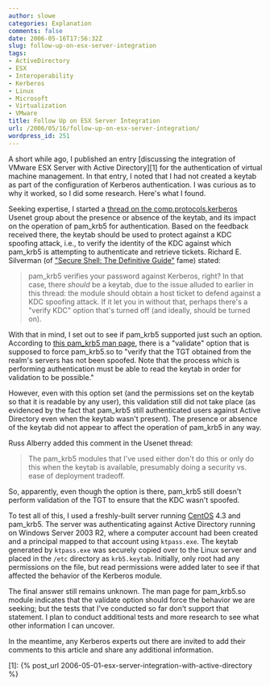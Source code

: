 ```yaml
---
author: slowe
categories: Explanation
comments: false
date: 2006-05-16T17:56:32Z
slug: follow-up-on-esx-server-integration
tags:
- ActiveDirectory
- ESX
- Interoperability
- Kerberos
- Linux
- Microsoft
- Virtualization
- VMware
title: Follow Up on ESX Server Integration
url: /2006/05/16/follow-up-on-esx-server-integration/
wordpress_id: 251
---
```


A short while ago, I published an entry [discussing the integration of VMware ESX Server with Active Directory][1] for the authentication of virtual machine management. In that entry, I noted that I had not created a keytab as part of the configuration of Kerberos authentication. I was curious as to why it worked, so I did some research. Here's what I found.

Seeking expertise, I started a [thread on the comp.protocols.kerberos](http://groups.google.com/group/comp.protocols.kerberos/browse_thread/thread/c73b9867c97d92b1/6573afa662540d28?q=comp.protocols.kerberos&rnum=6&hl=en#6573afa662540d28) Usenet group about the presence or absence of the keytab, and its impact on the operation of pam\_krb5 for authentication. Based on the feedback received there, the keytab should be used to protect against a KDC spoofing attack, i.e., to verify the identity of the KDC against which pam_krb5 is attempting to authenticate and retrieve tickets. Richard E. Silverman (of ["Secure Shell: The Definitive Guide"](http://www.oreilly.com/catalog/sshtdg2/) fame) stated:

>pam_krb5 verifies your password against Kerberos, right? In that case, there *should* be a keytab, due to the issue alluded to earlier in this thread: the module should obtain a host ticket to defend against a KDC spoofing attack. If it let you in without that, perhaps there's a "verify KDC" option that's turned off (and ideally, should be turned on).

With that in mind, I set out to see if pam\_krb5 supported just such an option. According to [this pam_krb5 man page](http://www.die.net/doc/linux/man/man8/pam_krb5.8.html), there is a "validate" option that is supposed to force pam_krb5.so to "verify that the TGT obtained from the realm's servers has not been spoofed. Note that the process which is performing authentication must be able to read the keytab in order for validation to be possible."

However, even with this option set (and the permissions set on the keytab so that it is readable by any user), this validation still did not take place (as evidenced by the fact that pam\_krb5 still authenticated users against Active Directory even when the keytab wasn't present). The presence or absence of the keytab did not appear to affect the operation of pam\_krb5 in any way.

Russ Alberry added this comment in the Usenet thread:

>The pam_krb5 modules that I've used either don't do this or only do this when the keytab is available, presumably doing a security vs. ease of deployment tradeoff.

So, apparently, even though the option is there, pam_krb5 still doesn't perform validation of the TGT to ensure that the KDC wasn't spoofed.

To test all of this, I used a freshly-built server running [CentOS](http://www.centos.org/) 4.3 and pam_krb5. The server was authenticating against Active Directory running on Windows Server 2003 R2, where a computer account had been created and a principal mapped to that account using `ktpass.exe`. The keytab generated by `ktpass.exe` was securely copied over to the Linux server and placed in the `/etc` directory as `krb5.keytab`. Initially, only root had any permissions on the file, but read permissions were added later to see if that affected the behavior of the Kerberos module.

The final answer still remains unknown. The man page for pam_krb5.so module indicates that the validate option should force the behavior we are seeking; but the tests that I've conducted so far don't support that statement. I plan to conduct additional tests and more research to see what other information I can uncover.

In the meantime, any Kerberos experts out there are invited to add their comments to this article and share any additional information.

[1]: {% post_url 2006-05-01-esx-server-integration-with-active-directory %}
